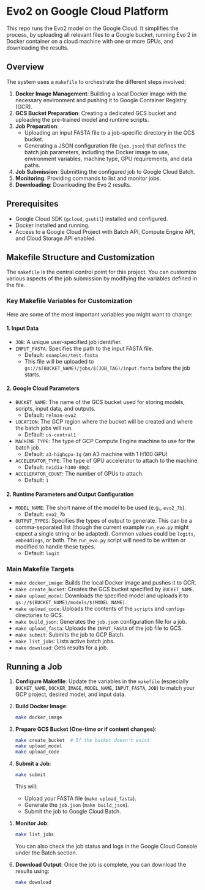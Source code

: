# Evo2 on Google Cloud Platform

This repo runs the Evo2 model on the Google Cloud. It simplifies the process, by uploading all relevant files to a Google bucket, running Evo 2 in Docker container on a cloud machine with one or more GPUs, and downloading the results.

## Overview

The system uses a `makefile` to orchestrate the different steps involved:

1.  **Docker Image Management**: Building a local Docker image with the necessary environment and pushing it to Google Container Registry (GCR).
2.  **GCS Bucket Preparation**: Creating a dedicated GCS bucket and uploading the pre-trained model and runtime scripts.
3.  **Job Preparation**:
    *   Uploading an input FASTA file to a job-specific directory in the GCS bucket.
    *   Generating a JSON configuration file (`job.json`) that defines the batch job parameters, including the Docker image to use, environment variables, machine type, GPU requirements, and data paths.
4.  **Job Submission**: Submitting the configured job to Google Cloud Batch.
5.  **Monitoring**: Providing commands to list and monitor jobs.
6. **Downloading**: Downloading the Evo 2 results.  

## Prerequisites

*   Google Cloud SDK (`gcloud`, `gsutil`) installed and configured.
*   Docker installed and running.
*   Access to a Google Cloud Project with Batch API, Compute Engine API, and Cloud Storage API enabled.

## Makefile Structure and Customization

The `makefile` is the central control point for this project. You can customize various aspects of the job submission by modifying the variables defined in the file.

### Key Makefile Variables for Customization

Here are some of the most important variables you might want to change:

#### 1. Input Data

*   `JOB`: A unique user-specified job identifier.
*   `INPUT_FASTA`: Specifies the path to the input FASTA file.
    *   Default: `examples/test.fasta`
    *   This file will be uploaded to `gs://$(BUCKET_NAME)/jobs/$(JOB_TAG)/input.fasta` before the job starts.

#### 2. Google Cloud Parameters

*   `BUCKET_NAME`: The name of the GCS bucket used for storing models, scripts, input data, and outputs.
    *   Default: `relman-evo2`
*   `LOCATION`: The GCP region where the bucket will be created and where the batch jobs will run.
    *   Default: `us-central1`
*   `MACHINE_TYPE`: The type of GCP Compute Engine machine to use for the batch job.
    *   Default: `a3-highgpu-1g` (an A3 machine with 1 H100 GPU)
*   `ACCELERATOR_TYPE`: The type of GPU accelerator to attach to the machine.
    *   Default: `nvidia-h100-80gb`
*   `ACCELERATOR_COUNT`: The number of GPUs to attach.
    *   Default: `1`

#### 2. Runtime Parameters and Output Configuration

*   `MODEL_NAME`: The short name of the model to be used (e.g., `evo2_7b`).
    *   Default: `evo2_7b`
*   `OUTPUT_TYPES`: Specifies the types of output to generate. This can be a comma-separated list (though the current example `run_evo.py` might expect a single string or be adapted). Common values could be `logits`, `embeddings`, or both. The `run_evo.py` script will need to be written or modified to handle these types.
    *   Default: `logit`

### Main Makefile Targets

*   `make docker_image`: Builds the local Docker image and pushes it to GCR.
*   `make create_bucket`: Creates the GCS bucket specified by `BUCKET_NAME`.
*   `make upload_model`: Downloads the specified model and uploads it to `gs://$(BUCKET_NAME)/models/$(MODEL_NAME)`.
*   `make upload_code`: Uploads the contents of the `scripts` and `configs` directories to GCS.
*   `make build_json`: Generates the `job.json` configuration file for a job.
*   `make upload_fasta`: Uploads the `INPUT_FASTA` of the job file to GCS.
*   `make submit`: Submits the job to GCP Batch.
*   `make list_jobs`: Lists active batch jobs.
*   `make download`: Gets results for a job.

## Running a Job

1.  **Configure Makefile**: Update the variables in the `makefile` (especially `BUCKET_NAME`, `DOCKER_IMAGE`, `MODEL_NAME`, `INPUT_FASTA`, `JOB`) to match your GCP project, desired model, and input data.
2.  **Build Docker Image**:
    ```bash
    make docker_image
    ```
3.  **Prepare GCS Bucket (One-time or if content changes)**:
    ```bash
    make create_bucket  # If the bucket doesn't exist
    make upload_model
    make upload_code
    ```
4.  **Submit a Job**:
    ```bash
    make submit
    ```
    This will:
    *   Upload your FASTA file (`make upload_fasta`).
    *   Generate the `job.json` (`make build_json`).
    *   Submit the job to Google Cloud Batch.

5.  **Monitor Job**:
    ```bash
    make list_jobs
    ```
    You can also check the job status and logs in the Google Cloud Console under the Batch section.

6.  **Download Output**:
    Once the job is complete, you can download the results using:
    ```bash
    make download
    ```
